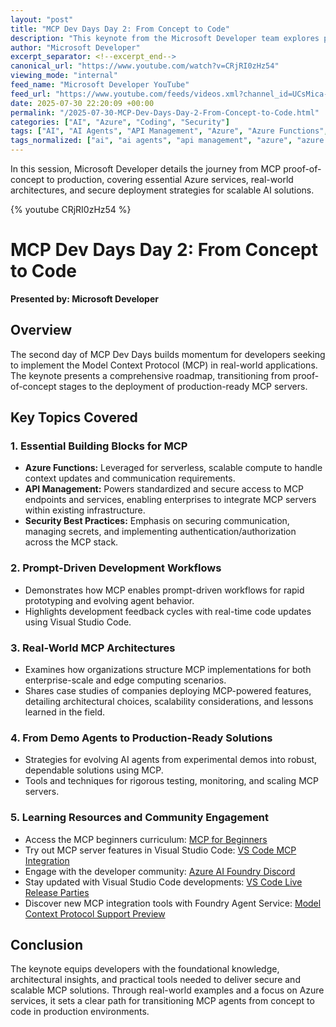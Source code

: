 ```yaml
---
layout: "post"
title: "MCP Dev Days Day 2: From Concept to Code"
description: "This keynote from the Microsoft Developer team explores practical steps for implementing the Model Context Protocol (MCP) in production environments. Learn about essential Azure services, prompt-driven workflows, real-world MCP architectures, tools in VS Code, and best practices for deploying secure and scalable MCP-powered AI solutions."
author: "Microsoft Developer"
excerpt_separator: <!--excerpt_end-->
canonical_url: "https://www.youtube.com/watch?v=CRjRI0zHz54"
viewing_mode: "internal"
feed_name: "Microsoft Developer YouTube"
feed_url: "https://www.youtube.com/feeds/videos.xml?channel_id=UCsMica-v34Irf9KVTh6xx-g"
date: 2025-07-30 22:20:09 +00:00
permalink: "/2025-07-30-MCP-Dev-Days-Day-2-From-Concept-to-Code.html"
categories: ["AI", "Azure", "Coding", "Security"]
tags: ["AI", "AI Agents", "API Management", "Azure", "Azure Functions", "Cloud Computing", "Coding", "Dev", "Development", "Foundry Agent Service", "MCP", "Microsoft", "Production Deployment", "Prompt Driven Development", "Scalable Architectures", "Security", "Tech", "Technology", "Videos", "VS Code"]
tags_normalized: ["ai", "ai agents", "api management", "azure", "azure functions", "cloud computing", "coding", "dev", "development", "foundry agent service", "mcp", "microsoft", "production deployment", "prompt driven development", "scalable architectures", "security", "tech", "technology", "videos", "vs code"]
---
```


In this session, Microsoft Developer details the journey from MCP proof-of-concept to production, covering essential Azure services, real-world architectures, and secure deployment strategies for scalable AI solutions.<!--excerpt_end-->

{% youtube CRjRI0zHz54 %}

# MCP Dev Days Day 2: From Concept to Code

**Presented by: Microsoft Developer**

## Overview

The second day of MCP Dev Days builds momentum for developers seeking to implement the Model Context Protocol (MCP) in real-world applications. The keynote presents a comprehensive roadmap, transitioning from proof-of-concept stages to the deployment of production-ready MCP servers.

## Key Topics Covered

### 1. Essential Building Blocks for MCP

- **Azure Functions:** Leveraged for serverless, scalable compute to handle context updates and communication requirements.
- **API Management:** Powers standardized and secure access to MCP endpoints and services, enabling enterprises to integrate MCP servers within existing infrastructure.
- **Security Best Practices:** Emphasis on securing communication, managing secrets, and implementing authentication/authorization across the MCP stack.

### 2. Prompt-Driven Development Workflows

- Demonstrates how MCP enables prompt-driven workflows for rapid prototyping and evolving agent behavior.
- Highlights development feedback cycles with real-time code updates using Visual Studio Code.

### 3. Real-World MCP Architectures

- Examines how organizations structure MCP implementations for both enterprise-scale and edge computing scenarios.
- Shares case studies of companies deploying MCP-powered features, detailing architectural choices, scalability considerations, and lessons learned in the field.

### 4. From Demo Agents to Production-Ready Solutions

- Strategies for evolving AI agents from experimental demos into robust, dependable solutions using MCP.
- Tools and techniques for rigorous testing, monitoring, and scaling MCP servers.

### 5. Learning Resources and Community Engagement

- Access the MCP beginners curriculum: [MCP for Beginners](https://aka.ms/mcp-for-beginners)
- Try out MCP server features in Visual Studio Code: [VS Code MCP Integration](https://code.visualstudio.com/mcp)
- Engage with the developer community: [Azure AI Foundry Discord](https://aka.ms/azureaifoundry/discord)
- Stay updated with Visual Studio Code developments: [VS Code Live Release Parties](https://aka.ms/VSCode/Live)
- Discover new MCP integration tools with Foundry Agent Service: [Model Context Protocol Support Preview](https://devblogs.microsoft.com/foundry/announcing-model-context-protocol-support-preview-in-azure-ai-foundry-agent-service/)

## Conclusion

The keynote equips developers with the foundational knowledge, architectural insights, and practical tools needed to deliver secure and scalable MCP solutions. Through real-world examples and a focus on Azure services, it sets a clear path for transitioning MCP agents from concept to code in production environments.
